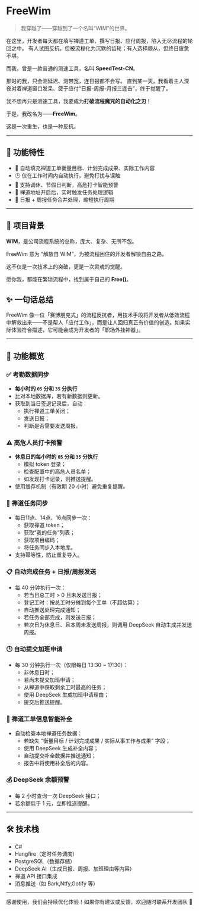 # FreeWim

> 我穿越了——穿越到了一个名叫“WIM”的世界。

在这里，开发者每天都在填写禅道工单、撰写日报、应付周报，陷入无尽流程的轮回之中。
有人试图反抗，但被流程化为沉默的齿轮；有人选择顺从，但终日疲惫不堪。

而我，曾是一款普通的测速工具，名叫 **SpeedTest-CN**。

那时的我，只会测延迟、测带宽，连日报都不会写。
直到某一天，我看着主人深夜对着禅道窗口发呆、疲于应付“日报-周报-月报三连击”，终于觉醒了。

我不想再只是测速工具，我要成为**打破流程魔咒的自动化之刃**！

于是，我改名为——**FreeWim**。

这是一次重生，也是一种反抗。

---

## 👊 功能特性

- 🧘 自动填充禅道工单衡量目标、计划完成成果、实际工作内容
- 🕒 仅在工作时间内自动执行，避免打扰与误触
- 📅 支持调休、节假日判断，高危打卡智能预警
- 🚀 禅道地址开启后，实时触发任务处理逻辑
- 🔁 日报 + 周报任务合并处理，缩短执行周期

---

## 🧩 项目背景

**WIM**，是公司流程系统的总称，庞大、复杂、无所不包。

FreeWim 意为 “解放自 WIM”，为被流程困住的开发者解锁自由之路。

这不仅是一次技术上的突破，更是一次灵魂的觉醒。

愿你我，都能在繁琐流程中，找到属于自己的 **Free()**。

## ✨ 一句话总结

FreeWim 像一位「赛博朋克式」的流程反抗者，用技术手段将开发者从低效流程中解救出来——不是帮人「应付工作」，而是让人回归真正有价值的创造。如果实际体验符合描述，它可能会成为开发者的「职场外挂神器」。

---

## 📌 功能概览

### ✅ 考勤数据同步

- **每小时的 `05` 分和 `35` 分执行**
- 比对本地数据库，若有新数据则更新。
- 获取到当日签退记录后，自动：
    - 执行禅道工单关闭；
    - 发送日报；
    - 判断是否需要发送周报。

### ⚠️ 高危人员打卡预警

- **休息日的每小时的 `05` 分和 `35` 分执行**
    - 模拟 token 登录；
    - 检查配置中的高危人员名单；
    - 如发现打卡记录，则推送提醒。
- 使用缓存机制（有效期 20 小时）避免重复提醒。

### 🔄 禅道任务同步

- 每日11点、14点、16点同步一次：
    - 获取禅道 token；
    - 获取“我的任务”列表；
    - 获取项目编码；
    - 将任务同步入本地库。
- 支持幂等性，防止重复导入。

### 📋 自动完成任务 + 日报/周报发送

- 每 40 分钟执行一次：
    - 若当日总工时 > 0 且未发送日报；
    - 登记工时：按总工时分摊到每个工单（不超估算）；
    - 自动推送处理完成通知；
    - 若任务全部完成，则发送日报；
    - 若次日为休息日、且本周未发送周报，则调用 DeepSeek 自动生成并发送周报。

### 🕒 自动提交加班申请

- 每 30 分钟执行一次（仅限每日 13:30 ~ 17:30）：
    - 非休息日时；
    - 若尚未提交加班申请；
    - 从禅道中获取剩余工时最高的任务；
    - 使用 DeepSeek 生成加班申请理由；
    - 提交后推送提醒。

### 🧠 禅道工单信息智能补全

- 自动检查本地禅道任务数据：
    - 若缺失 “衡量目标 / 计划完成成果 / 实际从事工作与成果” 字段；
    - 使用 DeepSeek 生成补全内容；
    - 自动提交补全数据并推送通知；
    - 报告中将使用补全后的内容。

### 💰 DeepSeek 余额预警

- 每 2 小时查询一次 DeepSeek 接口；
- 若余额低于 1 元，立即推送提醒。

---

## 🛠 技术栈

- C#
- Hangfire（定时任务调度）
- PostgreSQL（数据存储）
- DeepSeek AI（生成日报、周报、加班理由等内容）
- 禅道 API 接口集成
- 消息推送（如 Bark,Ntfy,Gotify 等）

---

感谢使用，我们会持续优化体验！如果你有建议或反馈，欢迎随时联系开发团队 🙌


